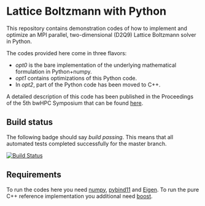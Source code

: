 Lattice Boltzmann with Python
=============================

This repository contains demonstration codes of how to implement and optimize
an MPI parallel, two-dimensional (D2Q9) Lattice Boltzmann solver in Python.

The codes provided here come in three flavors:
- *opt0* is the bare implementation of the underlying mathematical formulation
in Python+numpy.
- *opt1* contains optimizations of this Python code.
- In *opt2*, part of the Python code has been moved to C++. 

A detailed description of this code has been published in the Proceedings of
the 5th bwHPC Symposium that can be found [here](https://10.15496/publikation-29062).

Build status
------------

The following badge should say _build passing_. This means that all automated tests completed successfully for the master branch.

[![Build Status](https://travis-ci.org/IMTEK-Simulation/LBWithPython.svg?branch=master)](https://travis-ci.org/IMTEK-Simulation/LBWithPython)

Requirements
------------

To run the codes here you need [numpy](https://www.numpy.org/), [pybind11](https://github.com/pybind/pybind11) and [Eigen](https://eigen.tuxfamily.org/). To run the pure C++ reference implementation you additional need [boost](https://www.boost.org/). 
